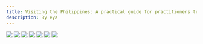 ```yaml
---
title: Visiting the Philippines: A practical guide for practitioners traveling to the tropics
description: By eya
---
```

![](/content/writing/visitph-1.png)
![](/content/writing/visitph-2.png)
![](/content/writing/visitph-3.png)
![](/content/writing/visitph-4.png)
![](/content/writing/visitph-5.png)
![](/content/writing/visitph-6.png)
![](/content/writing/visitph-7.png)